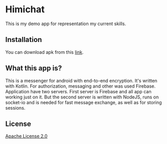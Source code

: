 # Himichat

This is my demo app for representation my current skills.

## Installation

You can download apk from this [link](https://1drv.ms/u/s!AsPXl4829pEzjcILdTc1rbaCtUz38A?e=sAh0op).

## What this app is?

This is a messenger for android with end-to-end encryption. It's written with Kotlin. For authorization, messaging and other was used Firebase. 
Application have two servers. First server is Firebase and all app can working just on it. But the second server is written with NodeJS, runs on socket-io and is needed for fast message exchange, as well as for storing sessions.


## License
[Apache License 2.0](https://choosealicense.com/licenses/apache-2.0/)
